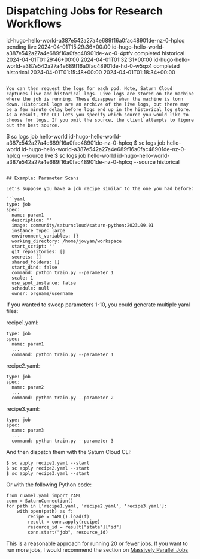 # Dispatching Jobs for Research Workflows
id-hugo-hello-world-a387e542a27a4e689f16a0fac48901de-nz-0-hplcq    pending      live          2024-04-01T15:29:36+00:00
id-hugo-hello-world-a387e542a27a4e689f16a0fac48901de-wc-0-4ptfv    completed    historical    2024-04-01T01:29:46+00:00    2024-04-01T01:32:31+00:00
id-hugo-hello-world-a387e542a27a4e689f16a0fac48901de-hd-0-w5qx4    completed    historical    2024-04-01T01:15:48+00:00    2024-04-01T01:18:34+00:00

```

You can then request the logs for each pod. Note, Saturn Cloud captures live and historical logs. Live logs are stored on the machine where the job is running. These disappear when the machine is torn down. Historical logs are an archive of the live logs, but there may be a few minute delay before logs end up in the historical log store. As a result, the CLI lets you specify which source you would like to choose for logs. If you omit the source, the client attempts to figure out the best source.

```
$ sc logs job hello-world id-hugo-hello-world-a387e542a27a4e689f16a0fac48901de-nz-0-hplcq
$ sc logs job hello-world id-hugo-hello-world-a387e542a27a4e689f16a0fac48901de-nz-0-hplcq --source live
$ sc logs job hello-world id-hugo-hello-world-a387e542a27a4e689f16a0fac48901de-nz-0-hplcq --source historical
```

## Example: Parameter Scans

Let's suppose you have a job recipe similar to the one you had before:

```yaml
type: job
spec:
  name: param1
  description: ''
  image: community/saturncloud/saturn-python:2023.09.01
  instance_type: large
  environment_variables: {}
  working_directory: /home/jovyan/workspace
  start_script: ''
  git_repositories: []
  secrets: []
  shared_folders: []
  start_dind: false
  command: python train.py --parameter 1
  scale: 1
  use_spot_instance: false
  schedule: null
  owner: orgname/username
```

If you wanted to sweep parameters 1-10, you could generate multiple yaml files:

recipe1.yaml:

```
type: job
spec:
  name: param1
  ...
  command: python train.py --parameter 1
```

recipe2.yaml:
```
type: job
spec:
  name: param2
  ...
  command: python train.py --parameter 2
```

recipe3.yaml:
```
type: job
spec:
  name: param3
  ...
  command: python train.py --parameter 3
```

And then dispatch them with the Saturn Cloud CLI:

```
$ sc apply recipe1.yaml --start
$ sc apply recipe2.yaml --start
$ sc apply recipe3.yaml --start
```

Or with the following Python code:

```
from ruamel.yaml import YAML
conn = SaturnConnection()
for path in ['recipe1.yaml, 'recipe2.yaml', 'recipe3.yaml']:
    with open(path) as f:
        recipe = YAML().load(f)
        result = conn.apply(recipe)
        resource_id = result["state"]["id"]
        conn.start("job", resource_id)
```

This is a reasonable approach for running 20 or fewer jobs. If you want to run more jobs, I would recommend
the section on [Massively Parallel Jobs](/docs)
